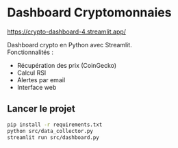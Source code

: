 # Dashboard Cryptomonnaies
https://crypto-dashboard-4.streamlit.app/

Dashboard crypto en Python avec Streamlit.  
Fonctionnalités :
- Récupération des prix (CoinGecko)
- Calcul RSI
- Alertes par email
- Interface web

## Lancer le projet

```bash
pip install -r requirements.txt
python src/data_collector.py
streamlit run src/dashboard.py
